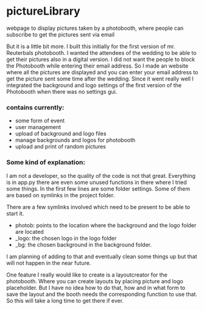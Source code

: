 # pictureLibrary
webpage to display pictures taken by a photobooth, where people can subscribe to get the pictures sent via email

But it is a little bit more. I built this initially for the first version of mr. Reuterbals photobooth. I wanted the attendees of the wedding to be able to get their pictures also in a digital version.
I did not want the people to block the Photobooth while entering their email address.
So I made an website where all the pictures are displayed and you can enter your email address to get the picture sent some time after the wedding.
Since it went really well I integrated the background and logo settings of the first version of the Photobooth when there was no settings gui.

### contains currently:
- some form of event 
- user management
- upload of background and logo files
- manage backgrounds and logos for photobooth
- upload and print of random pictures



### Some kind of explanation:

I am not a developer, so the quality of the code is not that great.
Everything is in app.py there are even some unused functions in there where I tried some things.
In the first few lines are some folder settings.
Some of them are based on symlinks in the project folder.

There are a few symlinks involved which need to be present to be able to start it.
- photob: points to the location where the background and the logo folder are located 
- _logo: the chosen logo in the logo folder
- _bg: the chosen background in the background folder.

I am planning of adding to that and eventually clean some things up but that will not happen in the near future.

One feature I really would like to create is a layoutcreator for the photobooth. Where you can create layouts by placing picture and logo placeholder. But I have no idea how to do that, how and in what form to save the layout and the booth needs the corresponding function to use that.
So this will take a long time to get there if ever.


